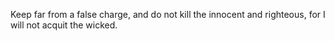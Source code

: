 Keep far from a false charge, and do not kill the innocent and righteous, for I will not acquit the wicked.
